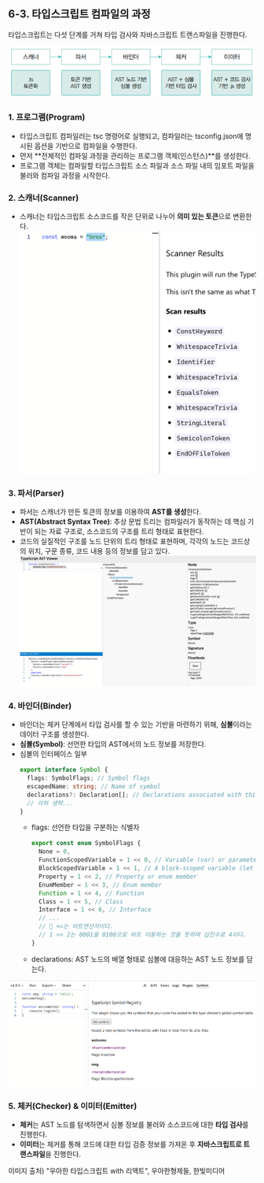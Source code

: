 ## 6-3. 타입스크립트 컴파일의 과정

타입스크립트는 다섯 단계를 거쳐 타입 검사와 자바스크립트 트랜스파일을 진행한다.

![Alt text](./images/image-2.png)

### 1. 프로그램(Program)

- 타입스크립트 컴파일러는 tsc 명령어로 실행되고, 컴파일러는 tsconfig.json에 명시된 옵션을 기반으로 컴파일을 수행한다.
- 먼저 **전체적인 컴파일 과정을 관리하는 프로그램 객체(인스턴스)**를 생성한다.
- 프로그램 객체는 컴파일할 타입스크립트 소스 파일과 소스 파일 내의 임포트 파일을 불러와 컴파일 과정을 시작한다.

### 2. 스캐너(Scanner)

- 스캐너는 타입스크립트 소스코드를 작은 단위로 나누어 **의미 있는 토큰**으로 변환한다.
![Alt text](./images/image-3.png)

### 3. 파서(Parser)

- 파서는 스캐너가 만든 토큰의 정보를 이용하여 **AST를 생성**한다.
- **AST(Abstract Syntax Tree)**: 추상 문법 트리는 컴파일러가 동작하는 데 핵심 기반이 되는 자료 구조로, 소스코드의 구조를 트리 형태로 표현한다.
- 코드의 실질적인 구조를 노드 단위의 트리 형태로 표현하며, 각각의 노드는 코드상의 위치, 구문 종류, 코드 내용 등의 정보를 담고 있다.
![Alt text](./images/image-4.png)

### 4. 바인더(Binder)

- 바인더는 체커 단계에서 타입 검사를 할 수 있는 기반을 마련하기 위해, **심볼**이라는 데이터 구조를 생성한다.
- **심볼(Symbol)**: 선언한 타입의 AST에서의 노드 정보를 저장한다.
- 심볼의 인터페이스 일부
  ```ts
  export interface Symbol {
    flags: SymbolFlags; // Symbol flags
    escapedName: string; // Name of symbol
    declarations?: Declaration[]; // Declarations associated with this symbol
    // 이하 생략...
  }
  ```
  - flags: 선언한 타입을 구분하는 식별자
    ```ts
    export const enum SymbolFlags {
      None = 0,
      FunctionScopedVariable = 1 << 0, // Variable (var) or parameter
      BlockScopedVariable = 1 << 1, // A block-scoped variable (let or const)
      Property = 1 << 2, // Property or enum member
      EnumMember = 1 << 3, // Enum member
      Function = 1 << 4, // Function
      Class = 1 << 5, // Class
      Interface = 1 << 6, // Interface
      // ...
      // 🌟 <<는 비트연산자이다.
      // 1 << 2는 0001을 0100으로 비트 이동하는 것을 뜻하며 십진수로 4이다.
    }
    ```
  - declarations: AST 노드의 배열 형태로 심볼에 대응하는 AST 노드 정보를 담는다.

![Alt text](./images/image-5.png)

### 5. 체커(Checker) & 이미터(Emitter)

- **체커**는 AST 노드를 탐색하면서 심볼 정보를 불러와 소스코드에 대한 **타입 검사**를 진행한다.
- **이미터**는 체커를 통해 코드에 대한 타입 검증 정보를 가져온 후 **자바스크립트로 트랜스파일**을 진행한다.

이미지 출처) "우아한 타입스크립트 with 리액트", 우아한형제들, 한빛미디어